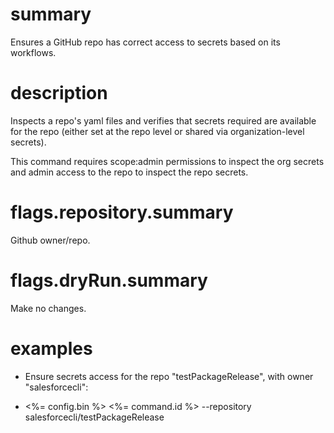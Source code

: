 # summary

Ensures a GitHub repo has correct access to secrets based on its workflows.

# description

Inspects a repo's yaml files and verifies that secrets required are available for the repo (either set at the repo level or shared via organization-level secrets).

This command requires scope:admin permissions to inspect the org secrets and admin access to the repo to inspect the repo secrets.

# flags.repository.summary

Github owner/repo.

# flags.dryRun.summary

Make no changes.

# examples

- Ensure secrets access for the repo "testPackageRelease", with owner "salesforcecli":

- <%= config.bin %> <%= command.id %> --repository salesforcecli/testPackageRelease
